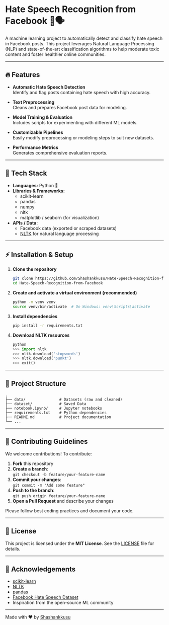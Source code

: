 # Hate Speech Recognition from Facebook 🚫🗣️

A machine learning project to automatically detect and classify hate speech in Facebook posts. This project leverages Natural Language Processing (NLP) and state-of-the-art classification algorithms to help moderate toxic content and foster healthier online communities.

---

## 🔥 Features

- **Automatic Hate Speech Detection**  
  Identify and flag posts containing hate speech with high accuracy.

- **Text Preprocessing**  
  Cleans and prepares Facebook post data for modeling.

- **Model Training & Evaluation**  
  Includes scripts for experimenting with different ML models.

- **Customizable Pipelines**  
  Easily modify preprocessing or modeling steps to suit new datasets.

- **Performance Metrics**  
  Generates comprehensive evaluation reports.

---

## 🚀 Tech Stack

- **Languages:** Python 🐍  
- **Libraries & Frameworks:**  
  - scikit-learn  
  - pandas  
  - numpy  
  - nltk  
  - matplotlib / seaborn (for visualization)
- **APIs / Data:**  
  - Facebook data (exported or scraped datasets)
  - [NLTK](https://www.nltk.org/) for natural language processing

---

## ⚡ Installation & Setup

1. **Clone the repository**
   ```bash
   git clone https://github.com/Shashankkusu/Hate-Speech-Recognition-from-Facebook.git
   cd Hate-Speech-Recognition-from-Facebook
   ```

2. **Create and activate a virtual environment (recommended)**
   ```bash
   python -m venv venv
   source venv/bin/activate  # On Windows: venv\Scripts\activate
   ```

3. **Install dependencies**
   ```bash
   pip install -r requirements.txt
   ```

4. **Download NLTK resources**
   ```python
   python
   >>> import nltk
   >>> nltk.download('stopwords')
   >>> nltk.download('punkt')
   >>> exit()
   ```



---

## 📁 Project Structure

```
.
├── data/               # Datasets (raw and cleaned)
├── dataset/            # Saved Data 
├── notebook.ipynb/     # Jupyter notebooks 
├── requirements.txt    # Python dependencies
├── README.md           # Project documentation
└── ...
```

---

## 🤝 Contributing Guidelines

We welcome contributions! To contribute:

1. **Fork** this repository
2. **Create a branch**:  
   `git checkout -b feature/your-feature-name`
3. **Commit your changes**:  
   `git commit -m "Add some feature"`
4. **Push to the branch**:  
   `git push origin feature/your-feature-name`
5. **Open a Pull Request** and describe your changes

Please follow best coding practices and document your code.

---

## 📄 License

This project is licensed under the **MIT License**. See the [LICENSE](LICENSE) file for details.

---

## 🙏 Acknowledgements

- [scikit-learn](https://scikit-learn.org/)
- [NLTK](https://www.nltk.org/)
- [pandas](https://pandas.pydata.org/)
- [Facebook Hate Speech Dataset](https://data.world/crowdflower/facebook-hate-speech)
- Inspiration from the open-source ML community

---

Made with ❤️ by [Shashankkusu](https://github.com/Shashankkusu)
